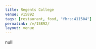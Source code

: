 ```yaml
---
title: Regents College
venue: v15892
tags: [restaurant, food, "fhrs:411504"]
permalink: /v/15892/
layout: venue
---
```

null